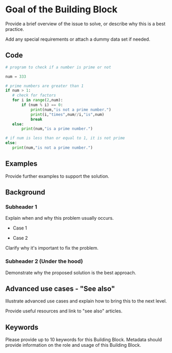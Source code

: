 <!-- This is a template. Please update the content while keeping this structure.
We provide examples in the comments below. Make sure to read our contribution
guide to learn how to submit your content to Tilburg Science Hub. -->

# Goal of the Building Block

Provide a brief overview of the issue to solve, or describe why this is a best practice.

Add any special requirements or attach a dummy data set if needed.


## Code
<!-- Provide your code in all the relevant languages and/or operating systems. -->

```python
# program to check if a number is prime or not

num = 333

# prime numbers are greater than 1
if num > 1:
   # check for factors
   for i in range(2,num):
       if (num % i) == 0:
           print(num,"is not a prime number.")
           print(i,"times",num//i,"is",num)
           break
   else:
       print(num,"is a prime number.")

# if num is less than or equal to 1, it is not prime
else:
   print(num,"is not a prime number.")
```


## Examples

Provide further examples to support the solution.


## Background

### Subheader 1

Explain when and why this problem usually occurs.

- Case 1

- Case 2

Clarify why it's important to fix the problem.

### Subheader 2 (Under the hood)

Demonstrate why the proposed solution is the best approach.


## Advanced use cases - "See also"

Illustrate advanced use cases and explain how to bring this to the next level.

Provide useful resources and link to "see also" articles.

## Keywords

Please provide up to 10 keywords for this Building Block.
Metadata should provide information on the role and usage of this Building Block.
<!-- For example: ‘devising and organizing the project’,
‘data collection’, ‘data analysis’ and ‘article writing’. -->
